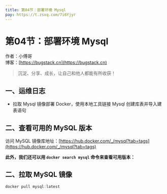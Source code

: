 ```yaml
---
title: 第04节：部署环境 Mysql
pay: https://t.zsxq.com/7i6Yjyr
---
```


# 第04节：部署环境 Mysql

作者：小傅哥
<br/>博客：[https://bugstack.cn](https://bugstack.cn)

>沉淀、分享、成长，让自己和他人都能有所收获！

## 一、运维日志

- 拉取 Mysql 镜像部署 Docker，使用本地工具链接 Mysql 创建库表并导入建表语句

## 二、查看可用的 MySQL 版本

访问 MySQL 镜像库地址：[https://hub.docker.com/_/mysql?tab=tags](https://hub.docker.com/_/mysql?tab=tags)

<!-- ![](/images/article/project/lottery/Part-5/4-01.png) -->

**此外，我们还可以用 `docker search mysql` 命令来查看可用版本：**

<!-- ![](/images/article/project/lottery/Part-5/4-02.png) -->

## 二、拉取 MySQL 镜像

```java
docker pull mysql:latest
```

<!-- ![](/images/article/project/lottery/Part-5/4-03.png) -->